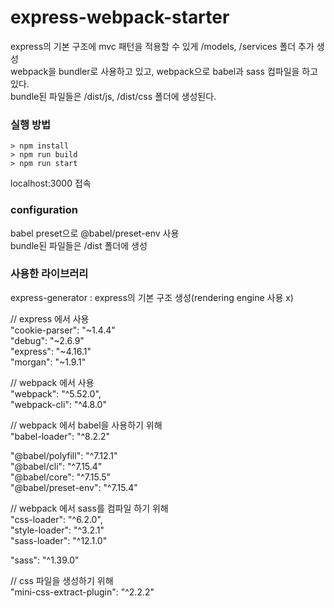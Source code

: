# express-webpack-starter

express의 기본 구조에 mvc 패턴을 적용할 수 있게 /models, /services 폴더 추가 생성  
webpack을 bundler로 사용하고 있고, webpack으로 babel과 sass 컴파일을 하고 있다.  
bundle된 파일들은 /dist/js, /dist/css 폴더에 생성된다.  

### 실행 방법


    > npm install  
    > npm run build  
    > npm run start  


localhost:3000 접속  

### configuration

babel preset으로 @babel/preset-env 사용  
bundle된 파일들은 /dist 폴더에 생성  


### 사용한 라이브러리

express-generator : express의 기본 구조 생성(rendering engine 사용 x)  
  
// express 에서 사용  
"cookie-parser": "~1.4.4"  
"debug": "~2.6.9"  
"express": "~4.16.1"  
"morgan": "~1.9.1"  
  
// webpack 에서 사용  
"webpack": "^5.52.0",  
"webpack-cli": "^4.8.0"  
  
// webpack 에서 babel을 사용하기 위해  
"babel-loader": "^8.2.2"  
  
"@babel/polyfill": "^7.12.1"  
"@babel/cli": "^7.15.4"  
"@babel/core": "^7.15.5"  
"@babel/preset-env": "^7.15.4"  
  
// webpack 에서 sass를 컴파일 하기 위해  
"css-loader": "^6.2.0",  
"style-loader": "^3.2.1"  
"sass-loader": "^12.1.0"  
  
"sass": "^1.39.0"  
  
// css 파일을 생성하기 위해  
"mini-css-extract-plugin": "^2.2.2"  


